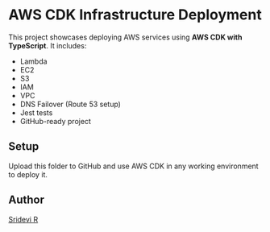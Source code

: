 # AWS CDK Infrastructure Deployment

This project showcases deploying AWS services using **AWS CDK with TypeScript**. It includes:

- Lambda
- EC2
- S3
- IAM
- VPC
- DNS Failover (Route 53 setup)
- Jest tests
- GitHub-ready project

## Setup

Upload this folder to GitHub and use AWS CDK in any working environment to deploy it.

## Author

[Sridevi R](https://www.linkedin.com/in/sridevi-radhakrishnan-awscloud/)

